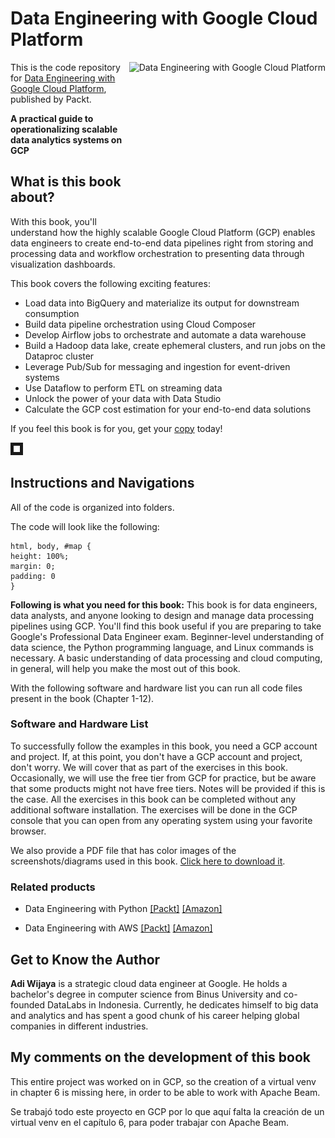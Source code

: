 # Data Engineering with Google Cloud Platform

<a href="https://www.packtpub.com/product/data-engineering-with-google-cloud-platform/9781800561328?utm_source=github&utm_medium=repository&utm_campaign=9781800561328"><img src="https://static.packt-cdn.com/products/9781800561328/cover/smaller" alt="Data Engineering with Google Cloud Platform" height="256px" align="right"></a>

This is the code repository for [Data Engineering with Google Cloud Platform](https://www.packtpub.com/product/data-engineering-with-google-cloud-platform/9781800561328?utm_source=github&utm_medium=repository&utm_campaign=9781800561328), published by Packt.

**A practical guide to operationalizing scalable data analytics systems on GCP**

## What is this book about?
With this book, you'll understand how the highly scalable Google Cloud Platform (GCP) enables data engineers to create end-to-end data pipelines right from storing and processing data and workflow orchestration to presenting data through visualization dashboards.


This book covers the following exciting features: 
* Load data into BigQuery and materialize its output for downstream consumption
* Build data pipeline orchestration using Cloud Composer
* Develop Airflow jobs to orchestrate and automate a data warehouse
* Build a Hadoop data lake, create ephemeral clusters, and run jobs on the Dataproc cluster
* Leverage Pub/Sub for messaging and ingestion for event-driven systems
* Use Dataflow to perform ETL on streaming data
* Unlock the power of your data with Data Studio
* Calculate the GCP cost estimation for your end-to-end data solutions

If you feel this book is for you, get your [copy](https://www.amazon.com/dp/B09NC5XJ6D) today!

<a href="https://www.packtpub.com/?utm_source=github&utm_medium=banner&utm_campaign=GitHubBanner"><img src="https://raw.githubusercontent.com/PacktPublishing/GitHub/master/GitHub.png" 
alt="https://www.packtpub.com/" border="5" /></a>


## Instructions and Navigations
All of the code is organized into folders.

The code will look like the following:
```
html, body, #map {
height: 100%;
margin: 0;
padding: 0
}
```

**Following is what you need for this book:**
This book is for data engineers, data analysts, and anyone looking to design and manage data processing pipelines using GCP. 
You'll find this book useful if you are preparing to take Google's Professional Data Engineer exam. Beginner-level understanding of data science, the Python programming language, and Linux commands is necessary. 
A basic understanding of data processing and cloud computing, in general, will help you make the most out of this book.	

With the following software and hardware list you can run all code files present in the book (Chapter 1-12).

### Software and Hardware List

To successfully follow the examples in this book, you need a GCP account and project. If, at this point, you don't have a GCP account and project, don't worry. 
We will cover that as part of the exercises in this book. Occasionally, we will use the free tier from GCP for practice, but be aware that some products might not have free tiers. 
Notes will be provided if this is the case. All the exercises in this book can be completed without any additional software installation. 
The exercises will be done in the GCP console that you can open from any operating system using your favorite browser. 


We also provide a PDF file that has color images of the screenshots/diagrams used in this book. [Click here to download it](https://static.packt-cdn.com/downloads/9781800561328_ColorImages.pdf).


### Related products <Other books you may enjoy>
* Data Engineering with Python [[Packt]](https://www.packtpub.com/product/data-engineering-with-python/9781839214189?utm_source=github&utm_medium=repository&utm_campaign=9781839214189) [[Amazon]](https://www.amazon.com/dp/B08DSLVFNR)

* Data Engineering with AWS [[Packt]](https://www.packtpub.com/product/data-engineering-with-aws/9781800560413?utm_source=github&utm_medium=repository&utm_campaign=9781800560413) [[Amazon]](https://www.amazon.com/dp/B09C2MN5DV)

## Get to Know the Author
**Adi Wijaya**
is a strategic cloud data engineer at Google. He holds a bachelor's degree
in computer science from Binus University and co-founded DataLabs in Indonesia.
Currently, he dedicates himself to big data and analytics and has spent a good chunk
of his career helping global companies in different industries.


  
## My comments on the development of this book
This entire project was worked on in GCP, so the creation of a virtual venv in chapter 6 is missing here, in order to be able to work with Apache Beam.
  
Se trabajó todo este proyecto en GCP por lo que aquí falta la creación de un virtual venv en el capítulo 6, para poder trabajar con Apache Beam.
  
